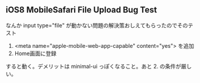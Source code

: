 iOS8 MobileSafari File Upload Bug Test
---------------

なんか input type="file" が動かない問題の解決策おしえてもらったのでそのテスト

1. \<meta name="apple-mobile-web-app-capable" content="yes"\> を追加
2. Home画面に登録

すると動く。デメリットは minimal-ui っぽくなること。あと 2. の条件が厳しい。
